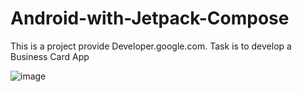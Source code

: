 # Android-with-Jetpack-Compose
This is a project provide Developer.google.com. Task is to develop a Business Card App

![image](https://user-images.githubusercontent.com/58818057/228433153-3903d314-4331-4efb-bfd8-237fc0a2eeb5.png)
